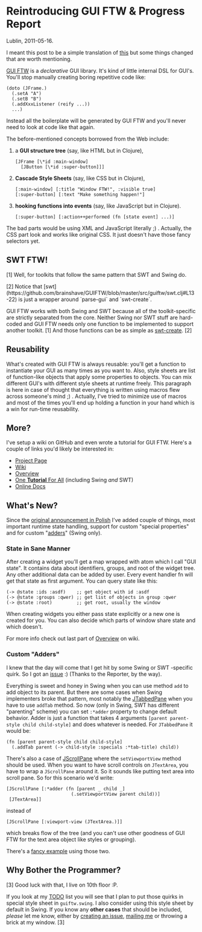 # Reintroducing GUI FTW & Progress Report

Lublin, 2011-05-16.

I meant this post to be a simple translation of
[this](niech-sie-stanie-gui-ftw.html) but some things changed that are
worth mentioning.

[GUI FTW](https://github.com/brainshave/GUIFTW) is a *declarative* GUI
library. It's kind of little internal DSL for GUI's. You'll stop
manually creating boring repetitive code like:

    (doto (JFrame.)
      (.setA "A")
      (.setB "B")
      (.addXxxListener (reify ...))
      ...)

Instead all the boilerplate will be generated by GUI FTW and you'll
never need to look at code like that again.

The before-mentioned concepts borrowed from the Web include:

<ol>
<li>a <b>GUI structure tree</b> (say, like HTML but in Clojure),
<pre><code>[JFrame [\*id :main-window]
  [JButton [\*id :super-button]]]</code></pre>
</li>
<li><b>Cascade Style Sheets</b> (say, like CSS but in Clojure),
<pre><code>[:main-window] [:title "Window FTW!", :visible true]
[:super-button] [:text "Make something happen!"]</code></pre>
</li>
<li><b>hooking functions into events</b> (say, like JavaScript but in Clojure).
<pre><code>[:super-button] [:action++performed (fn [state event] ...)]</code></pre>
</li>
</ol>

The bad parts would be using XML and JavaScript literally ;) .
Actually, the CSS part look and works like original CSS. It just
doesn't have those fancy selectors yet.

## SWT FTW!

<div class="sidenote">
<p>[1] Well, for toolkits that follow the same pattern
that SWT and Swing do.</p>
<p>[2] Notice that
[swt](https://github.com/brainshave/GUIFTW/blob/master/src/guiftw/swt.clj#L13-22)
is just a wrapper around `parse-gui` and `swt-create`.</p>
</div>

GUI FTW works with both Swing and SWT because all of the
toolkit-specific are strictly separated from the core. Neither Swing
nor SWT stuff are hard-coded and GUI FTW needs only one function to be
implemented to support another toolkit. [1] And those functions can be
as simple as
[swt-create](https://github.com/brainshave/GUIFTW/blob/master/src/guiftw/swt.clj#L8-11). [2]

## Reusability

What's created with GUI FTW is always reusable: you'll get a function
to instantiate your GUI as many times as you want to. Also, style
sheets are list of function-like objects that apply some properties to
objects. You can mix different GUI's with different style sheets at
runtime freely. This paragraph is here in case of thought that
everything is written using macros flew across someone's mind ;)
. Actually, I've tried to minimize use of macros and most of the times
you'll end up holding a function in your hand which is a win for
run-time reusability.

## More?

I've setup a wiki on GitHub and even wrote a tutorial for GUI
FTW. Here's a couple of links you'd likely be interested in:

- [Project Page](https://github.com/brainshave/GUIFTW)
- [Wiki](https://github.com/brainshave/GUIFTW/wiki)
- [Overview](https://github.com/brainshave/GUIFTW/wiki/Overview)
- [One **Tutorial** For All](https://github.com/brainshave/GUIFTW/wiki/One-Tutorial-For-All) (including Swing *and* SWT)
- [Online Docs](http://longstandingbug.com/GUIFTW)

## What's New?

Since the
[original announcement in Polish](niech-sie-stanie-gui-ftw.html) I've
added couple of things, most important runtime state handling, support
for custom "special properties" and for custom
"[adders](https://github.com/brainshave/GUIFTW/issues/1)" (Swing only).

### State in Sane Manner

After creating a widget you'll get a map wrapped with atom which I call
"GUI state". It contains data about identifiers, groups, and root of
the widget tree. Any other additional data can be added by user. Every
event handler fn will get that state as first argument. You can query
state like this:

    (-> @state :ids :asdf)    ;; get object with id :asdf
    (-> @state :groups :qwer) ;; get list of objects in group :qwer
    (-> @state :root)         ;; get root, usually the window

When creating widgets you either pass state explicitly or a new one
is created for you. You can also decide which parts of window share
state and which doesn't.

For more info check out last part of
[Overview](https://github.com/brainshave/GUIFTW/wiki/Overview) on wiki.

### Custom "Adders"

I knew that the day will come that I get hit by some Swing or SWT
-specific quirk. So I got an
[issue](https://github.com/brainshave/GUIFTW/issues/1) :) (Thanks to the
Reporter, by the way).

Everything is sweet and honey in Swing when you can use method `add`
to add object to its parent. But there are some cases when Swing
implementers broke that pattern, most notably the
[JTabbedPane](http://download.oracle.com/javase/6/docs/api/javax/swing/JTabbedPane.html)
when you have to use `addTab` method. So now (only in Swing, SWT has
different "parenting" scheme) you can set `:*adder` property to change
default behavior. Adder is just a function that takes 4 arguments
`[parent parent-style child child-style]` and does whatever is
needed. For `JTabbedPane` it would be:

    (fn [parent parent-style child child-style]
      (.addTab parent (-> child-style :specials :*tab-title) child))

There's also a case of
[JScrollPane](http://download.oracle.com/javase/6/docs/api/javax/swing/JScrollPane.html)
where the `setViewportView` method should be used. When you want to
have scroll controls on `JTextArea`, you have to wrap a `JScrollPane`
around it. So it sounds like putting text area into scroll pane. So
for this scenario we'd write:

    [JScrollPane [:*adder (fn [parent _ child _]
                            (.setViewportView parent child))]
     [JTextArea]]

instead of

    [JScrollPane [:viewport-view (JTextArea.)]]

which breaks flow of the tree (and you can't use other goodness of GUI
FTW for the text area object like styles or grouping).

There's a [fancy example](https://github.com/brainshave/GUIFTW/blob/master/src/guiftw/examples/swing/custom_adders.clj) using those two.

## Why Bother the Programmer?

<p class="sidenote">
[3] Good luck with that, I live on 10th floor :P.
</p>

If you look at my
[TODO](https://github.com/brainshave/GUIFTW/blob/9febcf9559cade88394e9fc66a91d0a9bffdb499/TODO.md)
list you will see that I plan to put those quirks in special style
sheet in `guiftw.swing`. I also consider using this style sheet by
default in Swing. If you know any **other cases** that should be
included, *please* let me know, either by
[creating an issue](https://github.com/brainshave/GUIFTW/issues),
[mailing me](mailto:szywon@szywon.pl) or throwing a brick
at my window. [3]
